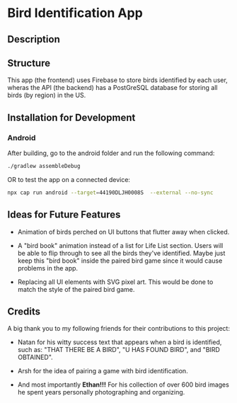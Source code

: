 # Bird Identification App

## Description

## Structure

This app (the frontend) uses Firebase to store birds identified by each user, wheras the API (the backend) has a PostGreSQL database for storing all birds (by region) in the US.

## Installation for Development

### Android

After building, go to the android folder and run the following command:

```bash
./gradlew assembleDebug
``` 

OR to test the app on a connected device:

```bash
npx cap run android --target=44190DLJH0008S  --external --no-sync
```

## Ideas for Future Features

- Animation of birds perched on UI buttons that flutter away when clicked.
  
- A "bird book" animation instead of a list for Life List section. Users will be able to flip through to see all the birds they've identified. Maybe just keep this "bird book" inside the paired bird game since it would cause problems in the app.

- Replacing all UI elements with SVG pixel art. This would be done to match the style of the paired bird game.

## Credits

A big thank you to my following friends for their contributions to this project:
  
- Natan for his witty success text that appears when a bird is identified, such as: "THAT THERE BE A BIRD", "U HAS FOUND BIRD", and "BIRD OBTAINED".
  
- Arsh for the idea of pairing a game with bird identification.

- And most importantly **Ethan!!!** For his collection of over 600 bird images he spent years personally photographing and organizing.